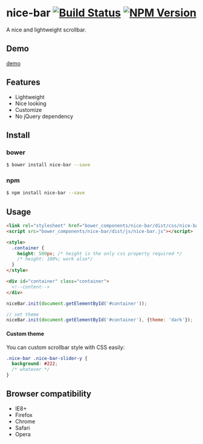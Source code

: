 # nice-bar [![Build Status](https://travis-ci.org/forsigner/nice-bar.svg?branch=master)](https://travis-ci.org/forsigner/nice-bar) [![NPM Version](http://img.shields.io/npm/v/nice-bar.svg?style=flat)](https://www.npmjs.org/package/nice-bar)

A nice and lightweight scrollbar.

## Demo

[demo](http://forsigner.com/nice-bar)

## Features

- Lightweight
- Nice looking
- Customize
- No jQuery dependency

## Install

### bower

```bash
$ bower install nice-bar --save
```

### npm

```bash
$ npm install nice-bar --save
```

## Usage

```html
<link rel="stylesheet" href="bower_components/nice-bar/dist/css/nice-bar.min.css" />
<script src="bower_components/nice-bar/dist/js/nice-bar.js"></script>

<style>
  .container {
    height: 500px; /* height is the only css property required */
    /* height: 100%; work also*/
  }
</style>

<div id="container" class="container">
  <!--content-->
</div>
```

```js
niceBar.init(document.getElementById('#container'));

// set theme
niceBar.init(document.getElementById('#container'), {theme: 'dark'});

```

#### Custom theme

You can custom scrollbar style with CSS easily:

``` CSS
.nice-bar .nice-bar-slider-y {
  background: #222;
  /* whatever */
}
```

## Browser compatibility

- IE8+
- Firefox
- Chrome
- Safari
- Opera
